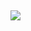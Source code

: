 ##


<img   src="https://github-readme-stats-ten-lake-93.vercel.app/api/top-langs/?username=marcuspcouto&layout=donut&langs_count=16"/>
